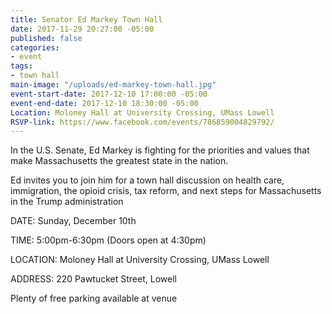 ```yaml
---
title: Senator Ed Markey Town Hall
date: 2017-11-29 20:27:00 -05:00
published: false
categories:
- event
tags:
- town hall
main-image: "/uploads/ed-markey-town-hall.jpg"
event-start-date: 2017-12-10 17:00:00 -05:00
event-end-date: 2017-12-10 18:30:00 -05:00
Location: Moloney Hall at University Crossing, UMass Lowell
RSVP-link: https://www.facebook.com/events/786859004829792/
---
```


In the U.S. Senate, Ed Markey is fighting for the priorities and values that make Massachusetts the greatest state in the nation.

Ed invites you to join him for a town hall discussion on health care, immigration, the opioid crisis, tax reform, and next steps for Massachusetts in the Trump administration

DATE: Sunday, December 10th

TIME: 5:00pm-6:30pm (Doors open at 4:30pm)

LOCATION: Moloney Hall at University Crossing, UMass Lowell

ADDRESS: 220 Pawtucket Street, Lowell

Plenty of free parking available at venue